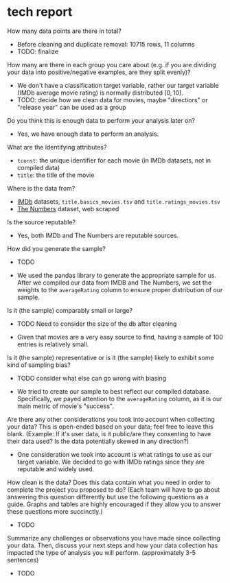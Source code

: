 # tech report

How many data points are there in total?

- Before cleaning and duplicate removal: 10715 rows, 11 columns
- TODO: finalize

How many are there in each group you care about (e.g. if you are dividing your data into positive/negative examples, are they split evenly)?

- We don't have a classification target variable, rather our target variable (IMDb average movie rating) is normally distributed $[0, 10]$.
- TODO: decide how we clean data for movies, maybe "directiors" or "release year" can be used as a group

Do you think this is enough data to perform your analysis later on?

- Yes, we have enough data to perform an analysis.

What are the identifying attributes?

- `tconst`: the unique identifier for each movie (in IMDb datasets, not in compiled data)
- `title`: the title of the movie

Where is the data from?

- [IMDb](https://developer.imdb.com/non-commercial-datasets/) datasets, `title.basics_movies.tsv` and `title.ratings_movies.tsv`
- [The Numbers](https://www.the-numbers.com/movie/budgets/all) dataset, web scraped

Is the source reputable?

- Yes, both IMDb and The Numbers are reputable sources.

How did you generate the sample?

- TODO 

- We used the pandas library to generate the appropriate sample for us. After we
compiled our data from IMDB and The Numbers, we set the weights to the `averageRating`
column to ensure proper distribution of our sample.

Is it (the sample) comparably small or large?

- TODO Need to consider the size of the db after cleaning

- Given that movies are a very easy source to find, having a sample of 100 entries
is relatively small. 

Is it (the sample) representative or is it (the sample) likely to exhibit some kind of sampling bias?

- TODO consider what else can go wrong with biasing

- We tried to create our sample to best reflect our compiled database. Specifically, 
we payed attention to the `averageRating` column, as it is our main metric of 
movie's "success". 

Are there any other considerations you took into account when collecting your data? This is open-ended based on your data; feel free to leave this blank. (Example: If it's user data, is it public/are they consenting to have their data used? Is the data potentially skewed in any direction?)

- One consideration we took into account is what ratings to use as our target variable. We decided to go with IMDb ratings since they are reputable and widely used.

How clean is the data? Does this data contain what you need in order to complete the project you proposed to do? (Each team will have to go about answering this question differently but use the following questions as a guide. Graphs and tables are highly encouraged if they allow you to answer these questions more succinctly.)

- TODO

Summarize any challenges or observations you have made since collecting your data. Then, discuss your next steps and how your data collection has impacted the type of analysis you will perform. (approximately 3-5 sentences)

- TODO

